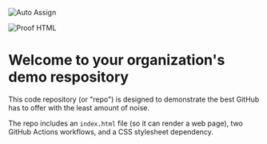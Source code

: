 ![Auto Assign](https://github.com/Lisir12345/demo-repository/actions/workflows/auto-assign.yml/badge.svg)

![Proof HTML](https://github.com/Lisir12345/demo-repository/actions/workflows/proof-html.yml/badge.svg)

# Welcome to your organization's demo respository
This code repository (or "repo") is designed to demonstrate the best GitHub has to offer with the least amount of noise.

The repo includes an `index.html` file (so it can render a web page), two GitHub Actions workflows, and a CSS stylesheet dependency.
